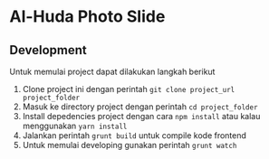# Al-Huda Photo Slide

## Development

Untuk memulai project dapat dilakukan langkah berikut

1. Clone project ini dengan perintah ```git clone project_url project_folder```
2. Masuk ke directory project dengan perintah ```cd project_folder```
3. Install depedencies project dengan cara ```npm install``` atau kalau menggunakan ```yarn install```
4. Jalankan perintah ```grunt build``` untuk compile kode frontend
5. Untuk memulai developing gunakan perintah ```grunt watch```
